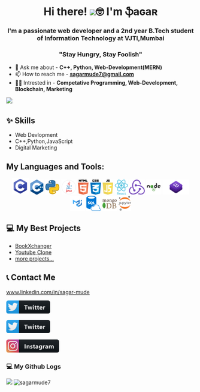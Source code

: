 <h1 align="center">Hi there! <img src="https://raw.githubusercontent.com/MartinHeinz/MartinHeinz/master/wave.gif" width="30px">🤓 I'm ֆaɢaʀ </h1>
<h3 align="center">I'm a passionate web developer and a 2nd year B.Tech student of Information Technology at VJTI,Mumbai</h2>
<h3 align="center">"Stay Hungry, Stay Foolish"</h3>

- 💬 Ask me about - **C++, Python, Web-Development(MERN)**
- 📫 How to reach me - **sagarmude7@gmail.com**
- 👨‍💻 Intrested in - **Competative Programming, Web-Development, Blockchain, Marketing**

![](https://komarev.com/ghpvc/?username=your-github-sagarmude7&color=brightgreen&style=plastic)

## ✨ Skills

- Web Devlopment
- C++,Python,JavaScript
- Digital Marketing

## My Languages and Tools:

<p align="center">
  <img src="https://github.com/sagarmude7/sagarmude7/blob/main/icons/c.png" alt="C" title="C" height="45"/>
  <img src="https://github.com/sagarmude7/sagarmude7/blob/main/icons/c%2B%2B.png" alt="cplusplus" title="C++" height="40"/>
  <img src="https://github.com/sagarmude7/sagarmude7/blob/main/icons/python.png" alt="python" title="Python" height="40"/>
  <img src="https://github.com/sagarmude7/sagarmude7/blob/main/icons/java.png" alt="java" title="Java" height="40"/>
  <img src="https://github.com/sagarmude7/sagarmude7/blob/main/icons/html.png" alt="html5" title="HTML5" height="40"/>
  <img src="https://github.com/sagarmude7/sagarmude7/blob/main/icons/css.png" alt="css3" title="CSS3" height="40"/>
  <img src="https://github.com/sagarmude7/sagarmude7/blob/main/icons/javascript.png" alt="javascript" title="Javascript" height="40"/>
  <img src="https://github.com/sagarmude7/sagarmude7/blob/main/icons/react.png" alt="react" title="React" height="40"/>
  <img src="https://github.com/sagarmude7/sagarmude7/blob/main/icons/redux.png" alt="redux" title="Redux" height="40"/>
  <img src="https://github.com/sagarmude7/sagarmude7/blob/main/icons/nodejs.png" alt="nodejs" title="NodeJS" height="40"/>
  <img src="https://github.com/sagarmude7/sagarmude7/blob/main/icons/bootstrap.png" alt="bootstrap" title="Bootstrap 4" height="40"/>
  <img src="https://github.com/sagarmude7/sagarmude7/blob/main/icons/materialui.png" alt="materialui" title="MaterialUI" height="40"/>
  <img src="https://github.com/sagarmude7/sagarmude7/blob/main/icons/sql.png" alt="sqlite" title="SQLite3" height="40"/>
  <img src="https://github.com/sagarmude7/sagarmude7/blob/main/icons/mongodb.png" alt="mongodb" title="MongoDB" height="40"/>
  <img src="https://github.com/sagarmude7/sagarmude7/blob/main/icons/jupyter.png" alt="jupyter" title="Jupyter" height="40"/>
  </p>

## 💻 My Best Projects

- [BookXchanger](https://github.com/sagarmude7/BookXchanger)
- [Youtube Clone](https://github.com/sagarmude7/Youtube-Clone)
- [more projects...](https://github.com/sagarmude7?tab=repositories)

## 📞 Contact Me

www.linkedin.com/in/sagar-mude

<p>

<a title="LinkedIn Profile" href="www.linkedin.com/in/sagar-mude"><img alt="MY Twitter Profile" src="https://github.com/sagarmude7/sagarmude7/blob/main/icons/twitter.png" height="35" /></a>

<a title="Twitter Profile" href="https://twitter.com/SAGARMUDE1"><img alt="MY Twitter Profile" src="https://github.com/sagarmude7/sagarmude7/blob/main/icons/twitter.png" height="35" /></a>

<a title="Instagram Profile" href="https://www.instagram.com/sagarmude7/"><img alt="MY Instagram Profile" src="https://github.com/sagarmude7/sagarmude7/blob/main/icons/instagram.png" height="35" /></a>

</p>

### 💻 My Github Logs

<p>
  <img height="160em" src="https://github-readme-stats.vercel.app/api?username=sagarmude7&theme=radical&show_icons=true" />
  <img height="160em" float="right" src="https://github-readme-streak-stats.herokuapp.com/?user=sagarmude7" alt="sagarmude7" />
</p>
